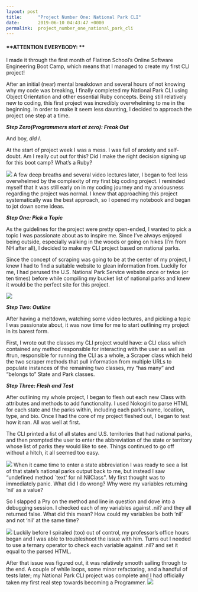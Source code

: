 ```yaml
---
layout: post
title:      "Project Number One: National Park CLI"
date:       2019-06-10 04:43:47 +0000
permalink:  project_number_one_national_park_cli
---
```



#### **ATTENTION EVERYBODY: **

I made it through the first month of Flatiron School’s Online Software Engineering Boot Camp, which means that I managed to create my first CLI project!

After an initial (near) mental breakdown and several hours of not knowing why my code was breaking, I finally completed my National Park CLI using Object Orientation and other essential Ruby concepts. Being still relatively new to coding, this first project was incredibly overwhelming to me in the beginning. In order to make it seem less daunting, I decided to approach the project one step at a time. 

***Step Zero(Programmers start at zero): Freak Out***

And boy, *did I*.

At the start of project week I was a mess. I was full of anxiety and self-doubt. Am I really cut out for this? Did I make the right decision signing up for this boot camp? What’s a Ruby? 

![](https://tenor.com/view/emma-stone-panic-scared-ahh-scream-gif-4655603)
A few deep breaths and several video lectures later, I began to feel less overwhelmed by the complexity of my first big coding project.  I reminded myself that it was still early on in my coding journey and my anxiousness regarding the project was normal. I knew that approaching this project systematically was the best approach, so I opened my notebook and began to jot down some ideas. 

***Step One: Pick a Topic***

As the guidelines for the project were pretty open-ended, I wanted to pick a topic I was passionate about as to inspire me.  Since I’ve always enjoyed being outside, especially walking in the woods or going on hikes (I’m from NH after all), I decided to make my CLI project based on national parks. 

Since the concept of scraping was going to be at the center of my project, I knew I had to find a suitable website to glean information from.  Luckily for me, I had perused the U.S. National Park Service website once or twice (or ten times) before while compiling my bucket list of national parks and knew it would be the perfect site for this project.

![](https://thenextissuepodcast.files.wordpress.com/2017/06/tumblr_opnoems9gq1vnaib7o1_400.gif?w=452&h=360&zoom=2)

***Step Two: Outline***

After having a meltdown, watching some video lectures, and picking a topic I was passionate about, it was now time for me to start outlining my project in its barest form. 

First, I wrote out the classes my CLI project would have: a CLI class which contained any method responsible for interacting with the user as well as #run, responsible for running the CLI as a whole, a Scraper class which held the two scraper methods that pull information from multiple URLs to populate instances of the remaining two classes, my “has many” and “belongs to” State and Park classes.

***Step Three: Flesh and Test***

After outlining my whole project, I began to flesh out each new Class with attributes and methods to add functionality. I used Nokogiri to parse HTML for each state and the parks within, including each park’s name, location, type, and bio. 
Once I had the core of my project fleshed out, I began to test how it ran. All was well at first. 

The CLI printed a list of all states and U.S. territories that had national parks, and then prompted the user to enter the abbreviation of the state or territory whose list of parks they would like to see.  Things continued to go off without a hitch, it all seemed too easy.

![](https://giphy.com/gifs/confused-futurama-suspicious-ANbD1CCdA3iI8)
When it came time to enter a state abbreviation I was ready to see a list of that state’s national parks output back to me, but instead I saw “undefined method `text' for nil:NilClass". My first thought was to immediately panic. What did I do wrong? Why were my variables returning ‘nil’ as a value?  

So I slapped a Pry on the method and line in question and dove into a debugging session. I checked each of my variables against .nil? and they all returned false. What did this mean? How could my variables be both ‘nil’ and not ‘nil’ at the same time?

![](https://giphy.com/gifs/funny-lol-what-FRRK3vMJ4no52)
Luckily before I spiraled (too) out of control, my professor’s office hours began and I was able to troubleshoot the issue with him. Turns out I needed to use a ternary operator to check each variable against .nil? and set it equal to the parsed HTML. 

After that issue was figured out, it was relatively smooth sailing through to the end. A couple of while loops, some minor refactoring, and a handful of tests later; my National Park CLI project was complete and I had officially taken my first real step towards becoming a Programmer. 
![](https://tenor.com/view/emma-stone-thumbs-up-good-ok-great-gif-4435000 )



